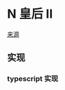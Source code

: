 # N 皇后 II
[来源](https://leetcode.cn/problems/n-queens-ii/)

## 实现

### typescript 实现
```typescript

```

